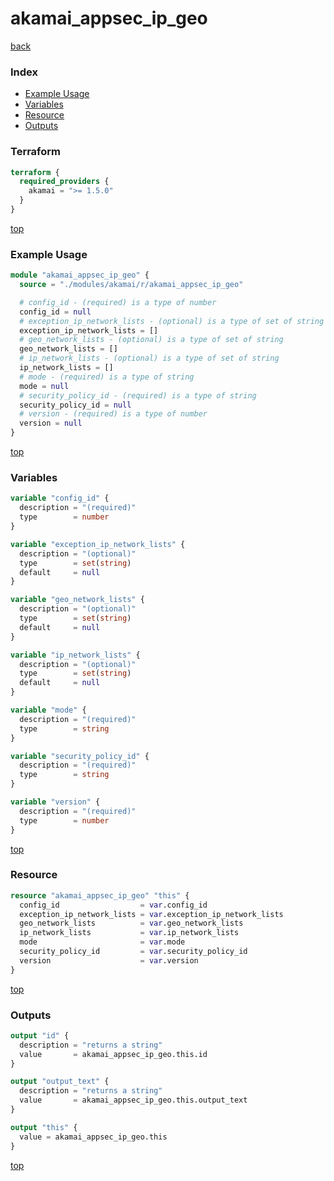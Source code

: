 # akamai_appsec_ip_geo

[back](../akamai.md)

### Index

- [Example Usage](#example-usage)
- [Variables](#variables)
- [Resource](#resource)
- [Outputs](#outputs)

### Terraform

```terraform
terraform {
  required_providers {
    akamai = ">= 1.5.0"
  }
}
```

[top](#index)

### Example Usage

```terraform
module "akamai_appsec_ip_geo" {
  source = "./modules/akamai/r/akamai_appsec_ip_geo"

  # config_id - (required) is a type of number
  config_id = null
  # exception_ip_network_lists - (optional) is a type of set of string
  exception_ip_network_lists = []
  # geo_network_lists - (optional) is a type of set of string
  geo_network_lists = []
  # ip_network_lists - (optional) is a type of set of string
  ip_network_lists = []
  # mode - (required) is a type of string
  mode = null
  # security_policy_id - (required) is a type of string
  security_policy_id = null
  # version - (required) is a type of number
  version = null
}
```

[top](#index)

### Variables

```terraform
variable "config_id" {
  description = "(required)"
  type        = number
}

variable "exception_ip_network_lists" {
  description = "(optional)"
  type        = set(string)
  default     = null
}

variable "geo_network_lists" {
  description = "(optional)"
  type        = set(string)
  default     = null
}

variable "ip_network_lists" {
  description = "(optional)"
  type        = set(string)
  default     = null
}

variable "mode" {
  description = "(required)"
  type        = string
}

variable "security_policy_id" {
  description = "(required)"
  type        = string
}

variable "version" {
  description = "(required)"
  type        = number
}
```

[top](#index)

### Resource

```terraform
resource "akamai_appsec_ip_geo" "this" {
  config_id                  = var.config_id
  exception_ip_network_lists = var.exception_ip_network_lists
  geo_network_lists          = var.geo_network_lists
  ip_network_lists           = var.ip_network_lists
  mode                       = var.mode
  security_policy_id         = var.security_policy_id
  version                    = var.version
}
```

[top](#index)

### Outputs

```terraform
output "id" {
  description = "returns a string"
  value       = akamai_appsec_ip_geo.this.id
}

output "output_text" {
  description = "returns a string"
  value       = akamai_appsec_ip_geo.this.output_text
}

output "this" {
  value = akamai_appsec_ip_geo.this
}
```

[top](#index)